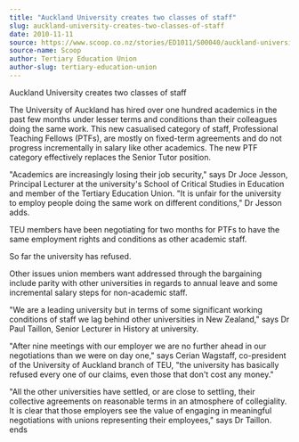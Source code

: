 ```yaml
---
title: "Auckland University creates two classes of staff"
slug: auckland-university-creates-two-classes-of-staff
date: 2010-11-11
source: https://www.scoop.co.nz/stories/ED1011/S00040/auckland-university-creates-two-classes-of-staff.htm
source-name: Scoop
author: Tertiary Education Union
author-slug: tertiary-education-union
---
```


<p>Auckland University creates two classes of staff</p>

<p>The
University of Auckland has hired over one hundred academics
in the past few months under lesser terms and conditions
than their colleagues doing the same work. This new
casualised category of staff, Professional Teaching Fellows
(PTFs), are mostly on fixed-term agreements and do not
progress incrementally in salary like other academics. The
new PTF category effectively replaces the Senior Tutor
position.</p>

<p>"Academics are increasingly losing their job
security," says Dr Joce Jesson, Principal Lecturer at the
university's School of Critical Studies in Education and
member of the Tertiary Education Union. "It is unfair for
the university to employ people doing the same work on
different conditions," Dr Jesson adds.</p>

<p>TEU members have
been negotiating for two months for PTFs to have the same
employment rights and conditions as other academic
staff.</p>

<p>So far the university has refused.</p>

<p>Other issues
union members want addressed through the bargaining include
parity with other universities in regards to annual leave
and some incremental salary steps for non-academic
staff.</p>

<p>"We are a leading university but in terms of some
significant working conditions of staff we lag behind other
universities in New Zealand," says Dr Paul Taillon, Senior
Lecturer in History at  university.</p>

<p>"After nine meetings
with our employer we are no further ahead in our
negotiations than we were on day one," says Cerian Wagstaff,
co-president of the University of Auckland branch of TEU,
"the university has basically refused every one of our
claims, even those that don't cost any money."</p>

<p>"All the
other universities have settled, or are close to settling,
their collective agreements on reasonable terms in an
atmosphere of collegiality. It is clear that those employers
see the value of engaging in meaningful negotiations with
unions representing their employees," says Dr
Taillon.<br>ends<br><p>

